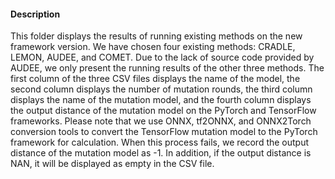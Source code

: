 #### Description ####

This folder displays the results of running existing methods on the new framework version. We have chosen four existing methods: CRADLE, LEMON, AUDEE, and COMET. Due to the lack of source code provided by AUDEE, we only present the running results of the other three methods. The first column of the three CSV files displays the name of the model, the second column displays the number of mutation rounds, the third column displays the name of the mutation model, and the fourth column displays the output distance of the mutation model on the PyTorch and TensorFlow frameworks. Please note that we use ONNX, tf2ONNX, and ONNX2Torch conversion tools to convert the TensorFlow mutation model to the PyTorch framework for calculation. When this process fails, we record the output distance of the mutation model as -1. In addition, if the output distance is NAN, it will be displayed as empty in the CSV file.



